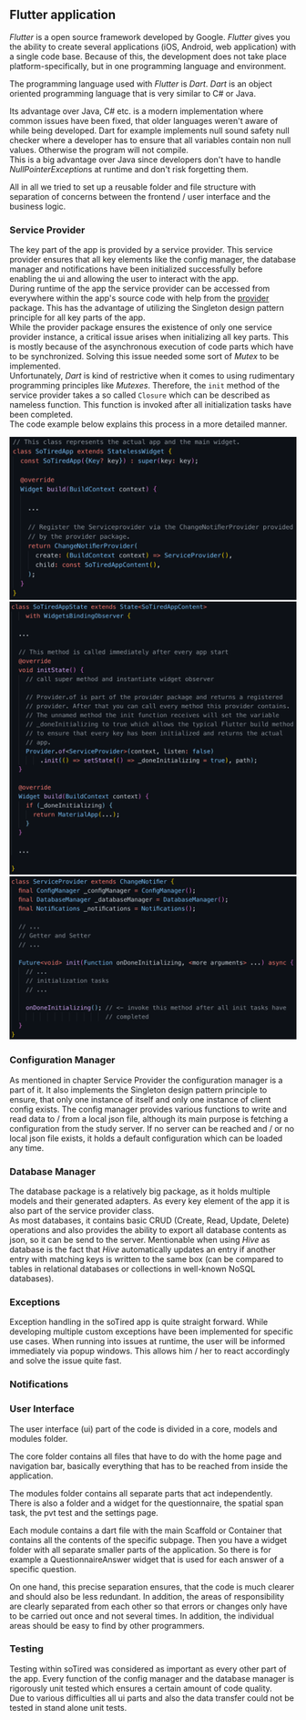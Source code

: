 ## Flutter application

*Flutter* is a open source framework developed by Google. 
*Flutter* gives you the ability to create several applications (iOS, Android,
web application) with a single code base. 
Because of this, the development does not take place platform-specifically,
but in one programming language and environment.

The programming language used with *Flutter* is *Dart*. 
*Dart* is an object oriented programming language that is very similar to C#
or Java. 

Its advantage over Java, C# etc. is a modern implementation where common 
issues have been fixed, that older languages weren't aware of while being 
developed. Dart for example implements null sound safety null checker where 
a developer has to ensure that all variables contain non null values. 
Otherwise the program will not compile.  
This is a big advantage over Java since developers don't have to handle 
*NullPointerException*s at runtime and don't risk forgetting them.

All in all we tried to set up a reusable folder and file structure with
separation of concerns between the frontend / user interface and the business
logic.

### Service Provider

The key part of the app is provided by a service provider. This service 
provider ensures that all key elements like the config manager, the database 
manager and notifications have been initialized successfully before enabling 
the ui and allowing the user to interact with the app.  
During runtime of the app the service provider can be accessed from everywhere 
within the app's source code with help from the 
[provider](https://pub.dev/packages/provider) package. This has the advantage 
of utilizing the Singleton design pattern principle for all key parts of the 
app.  
While the provider package ensures the existence of only one service provider 
instance, a critical issue arises when initializing all key parts. This is 
mostly because of the asynchronous execution of code parts which have to be 
synchronized. Solving this issue needed some sort of *Mutex* to be 
implemented.  
Unfortunately, *Dart* is kind of restrictive when it comes to using 
rudimentary programming principles like *Mutexes*. Therefore, the `init` 
method of the service provider takes a so called `Closure` which can be 
described as nameless function. This function is invoked after all 
initialization tasks have been completed.  
The code example below explains this process in a more detailed manner.

![service provider code sample 1](../../diagrams/implementation/service_provider_1.png)
![service provider code sample 2](../../diagrams/implementation/service_provider_2.png)
![service provider code sample 3](../../diagrams/implementation/service_provider_3.png)

### Configuration Manager

As mentioned in chapter Service Provider the configuration manager is a part 
of it. It also implements the Singleton design pattern principle to ensure, 
that only one instance of itself and only one instance of client config 
exists. The config manager provides various functions to write and read data 
to / from a local json file, although its main purpose is fetching a 
configuration from the study server. If no server can be reached and / or no 
local json file exists, it holds a default configuration which can be loaded 
any time.

### Database Manager

The database package is a relatively big package, as it holds multiple models 
and their generated adapters. As every key element of the app it is also part 
of the service provider class.  
As most databases, it contains basic CRUD (Create, Read, Update, Delete) 
operations and also provides the ability to export all database contents as 
json, so it can be send to the server. Mentionable when using *Hive* as 
database is the fact that *Hive* automatically updates an entry if another 
entry with matching keys is written to the same box (can be compared to tables 
in relational databases or collections in well-known NoSQL databases).

### Exceptions

Exception handling in the soTired app is quite straight forward. While 
developing multiple custom exceptions have been implemented for specific use 
cases. When running into issues at runtime, the user will be informed 
immediately via popup windows. This allows him / her to react accordingly and 
solve the issue quite fast.

### Notifications

### User Interface

The user interface (ui) part of the code is divided in a core, models and
modules folder. 

The core folder contains all files that have to do with the home page and
navigation bar, basically everything that has to be reached from inside the
application.

The modules folder contains all separate parts that act independently. There
is also a folder and a widget for the questionnaire, the spatial span task,
the pvt test and the settings page.

Each module contains a dart file with the main Scaffold or Container that
contains all the contents of the specific subpage. Then you have a widget
folder with all separate smaller parts of the application. So there is for
example a QuestionnaireAnswer widget that is used for each answer of a
specific question.

On one hand, this precise separation ensures, that the code is much clearer
and should also be less redundant. In addition, the areas of responsibility
are clearly separated from each other so that errors or changes only have to
be carried out once and not several times. In addition, the individual areas
should be easy to find by other programmers.

### Testing

Testing within soTired was considered as important as every other part of the 
app. Every function of the config manager and the database manager is 
rigorously unit tested which ensures a certain amount of code quality.  
Due to various difficulties all ui parts and also the data transfer could not 
be tested in stand alone unit tests.
